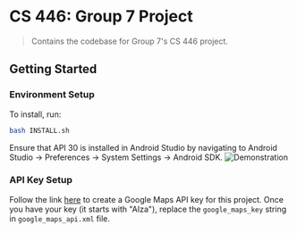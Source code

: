 # CS 446: Group 7 Project

> Contains the codebase for Group 7's CS 446 project.

<!-- [START getstarted] -->
## Getting Started

### Environment Setup

To install, run:

```bash
bash INSTALL.sh
```

Ensure that API 30 is installed in Android Studio by navigating to Android Studio -> Preferences -> System Settings -> Android SDK.
![Demonstration](https://i.imgur.com/3RxmVZP.png)

### API Key Setup
Follow the link [here](https://console.developers.google.com/flows/enableapi?apiid=maps_android_backend&keyType=CLIENT_SIDE_ANDROID) to create a Google Maps API key for this project.
Once you have your key (it starts with "AIza"), replace the `google_maps_key` string in `google_maps_api.xml` file.
<!-- [END getstarted] -->
